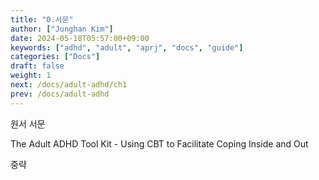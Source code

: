 ```yaml
---
title: "0.서문"
author: ["Junghan Kim"]
date: 2024-05-18T05:57:00+09:00
keywords: ["adhd", "adult", "aprj", "docs", "guide"]
categories: ["Docs"]
draft: false
weight: 1
next: /docs/adult-adhd/ch1
prev: /docs/adult-adhd
---
```


원서 서문

The Adult ADHD Tool Kit - Using CBT to Facilitate Coping Inside and Out

<!--more-->

중략
